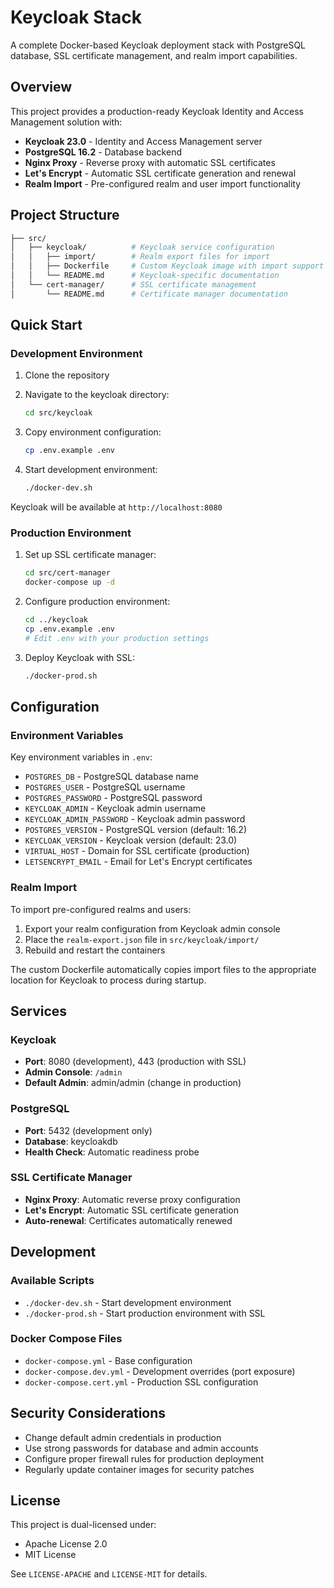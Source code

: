 # Keycloak Stack

A complete Docker-based Keycloak deployment stack with PostgreSQL database, SSL certificate management, and realm import capabilities.

## Overview

This project provides a production-ready Keycloak Identity and Access Management solution with:

- **Keycloak 23.0** - Identity and Access Management server
- **PostgreSQL 16.2** - Database backend
- **Nginx Proxy** - Reverse proxy with automatic SSL certificates
- **Let's Encrypt** - Automatic SSL certificate generation and renewal
- **Realm Import** - Pre-configured realm and user import functionality

## Project Structure

```sh
├── src/
│   ├── keycloak/          # Keycloak service configuration
│   │   ├── import/        # Realm export files for import
│   │   ├── Dockerfile     # Custom Keycloak image with import support
│   │   └── README.md      # Keycloak-specific documentation
│   └── cert-manager/      # SSL certificate management
│       └── README.md      # Certificate manager documentation
```

## Quick Start

### Development Environment

1. Clone the repository
2. Navigate to the keycloak directory:

   ```bash
   cd src/keycloak
   ```

3. Copy environment configuration:

   ```bash
   cp .env.example .env
   ```

4. Start development environment:

   ```bash
   ./docker-dev.sh
   ```

Keycloak will be available at `http://localhost:8080`

### Production Environment

1. Set up SSL certificate manager:

   ```bash
   cd src/cert-manager
   docker-compose up -d
   ```

2. Configure production environment:

   ```bash
   cd ../keycloak
   cp .env.example .env
   # Edit .env with your production settings
   ```

3. Deploy Keycloak with SSL:

   ```bash
   ./docker-prod.sh
   ```

## Configuration

### Environment Variables

Key environment variables in `.env`:

- `POSTGRES_DB` - PostgreSQL database name
- `POSTGRES_USER` - PostgreSQL username
- `POSTGRES_PASSWORD` - PostgreSQL password
- `KEYCLOAK_ADMIN` - Keycloak admin username
- `KEYCLOAK_ADMIN_PASSWORD` - Keycloak admin password
- `POSTGRES_VERSION` - PostgreSQL version (default: 16.2)
- `KEYCLOAK_VERSION` - Keycloak version (default: 23.0)
- `VIRTUAL_HOST` - Domain for SSL certificate (production)
- `LETSENCRYPT_EMAIL` - Email for Let's Encrypt certificates

### Realm Import

To import pre-configured realms and users:

1. Export your realm configuration from Keycloak admin console
2. Place the `realm-export.json` file in `src/keycloak/import/`
3. Rebuild and restart the containers

The custom Dockerfile automatically copies import files to the appropriate location for Keycloak to process during startup.

## Services

### Keycloak

- **Port**: 8080 (development), 443 (production with SSL)
- **Admin Console**: `/admin`
- **Default Admin**: admin/admin (change in production)

### PostgreSQL

- **Port**: 5432 (development only)
- **Database**: keycloakdb
- **Health Check**: Automatic readiness probe

### SSL Certificate Manager

- **Nginx Proxy**: Automatic reverse proxy configuration
- **Let's Encrypt**: Automatic SSL certificate generation
- **Auto-renewal**: Certificates automatically renewed

## Development

### Available Scripts

- `./docker-dev.sh` - Start development environment
- `./docker-prod.sh` - Start production environment with SSL

### Docker Compose Files

- `docker-compose.yml` - Base configuration
- `docker-compose.dev.yml` - Development overrides (port exposure)
- `docker-compose.cert.yml` - Production SSL configuration

## Security Considerations

- Change default admin credentials in production
- Use strong passwords for database and admin accounts
- Configure proper firewall rules for production deployment
- Regularly update container images for security patches

## License

This project is dual-licensed under:

- Apache License 2.0
- MIT License

See `LICENSE-APACHE` and `LICENSE-MIT` for details.
